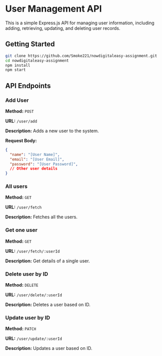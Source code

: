 # User Management API

This is a simple Express.js API for managing user information, including adding, retrieving, updating, and deleting user records.

## Getting Started

   ```bash
   git clone https://github.com/Smoke221/nowdigitaleasy-assignment.git
   cd nowdigitaleasy-assignment
   npm install
   npm start
   ```

## API Endpoints

### Add User

**Method:** `POST`

**URL:** `/user/add`

**Description:** Adds a new user to the system.

**Request Body:**

```json
{
  "name": "[User Name]",
  "email": "[User Email]",
  "password": "[User Password]",
  // Other user details
}
```
### All users

**Method:** `GET`

**URL:** `/user/fetch`

**Description:** Fetches all the users.

### Get one user

**Method:** `GET`

**URL:** `/user/fetch/:userId`

**Description:** Get details of a single user.

### Delete user by ID

**Method:** `DELETE`

**URL:** `/user/delete/:userId`

**Description:** Deletes a user based on ID.

### Update user by ID

**Method:** `PATCH`

**URL:** `/user/update/:userId`

**Description:** Updates a user based on ID.
